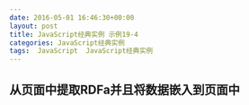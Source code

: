 ```yaml
---
date: 2016-05-01 16:46:30+00:00
layout: post
title: JavaScript经典实例 示例19-4
categories: JavaScript经典实例
tags:  JavaScript  JavaScript经典实例
---
```

从页面中提取RDFa并且将数据嵌入到页面中
----------------

<html xmlns="http://www.w3.org/1999/xhtml"
    xmlns:rdf="http://www.w3.org/1999/02/22-rdf-syntax-ns#"
    xmlns:dc="http://purl.org/dc/elements/1.1/"
    xmlns:foaf="http://xmlns.com/foaf/0.1/">
    <head profile="http://ns.inria.fr/grddl/rdfa/">
        <title>Biblio description</title>
        <style type="text/css">
            div
            {
                margin: 20px;
            }
        </style>
        <script type="text/javascript" src="/assets/json2.js"></script>
        <script type="text/javascript" src="/assets/jquery-2.2.4.js"></script>
        <script type="text/javascript" src="/assets/jquery.rdfquery.rdfa-1.0.js"></script>
        <script type="text/javascript">
            window.onload = function() {
                var j = $('#biblio').rdf()
                    .base('http://burningbird.net')
                    .prefix('rdf', 'http://www.w3.org/1999/02/22-rdf-syntax-ns#')
                    .prefix('dc', 'http://purl.org/dc/elements/1.1/')
                    .prefix('foaf', 'http://xmlns.com/foaf/0.1/'),
                    d = j.databank.dump();
                    str = JSON.stringify(d);
                
                document.getElementById('result1').innerHTML = str;
                
                var t = j.databank.triples(),
                    str2 = '';
                
                for (var i = 0; i < t.length; i++) {
                    str2 = str2 + t[i].toSting().replace(/</g, '&lt;').replace(/>/g, '&gt;') + '<br />';
                }
                
                document.getElementById('result2').innerHTML = str2;
            }
        </script>
    </head>
    <body>
        <h1>Biblio description</h1>
        <dl about="http://www.w3.org/TR/2004/REC-rdf-mt-20040210/" id="biblio">
            <dt>Title</dt>
            <dd property="dc:title">
                RDF Semantics - W3C Recommendation 10 February 2004
            </dd>
            <dt>Author</dt>
            <dd rel="dc:creator" href="#a1">
                <span id="a1">
                    <link rel="rdf:type" href="[foaf:Preson]" />
                    <span property="foaf:name">Patrick Hayes</span>
                    see <a rel="foaf:homeage" href="http://www.ihmc.us/users/user.php?UserID=42">homepage</a>
                </span>
            </dd>
        </dl>
        <div id="result1"></div>
        <div id="result2"></div>
    </body>
</html>

源码如下：

``` html
<!DOCTYPE html>
<html xmlns="http://www.w3.org/1999/xhtml"
    xmlns:rdf="http://www.w3.org/1999/02/22-rdf-syntax-ns#"
    xmlns:dc="http://purl.org/dc/elements/1.1/"
    xmlns:foaf="http://xmlns.com/foaf/0.1/">
    <head profile="http://ns.inria.fr/grddl/rdfa/">
        <title>Biblio description</title>
        <style type="text/css">
            div
            {
                margin: 20px;
            }
        </style>
        <script type="text/javascript" src="/assets/json2.js"></script>
        <script type="text/javascript" src="/assets/jquery-2.2.4.js"></script>
        <script type="text/javascript" src="/assets/jquery.rdfquery.rdfa-1.0.js"></script>
        <script type="text/javascript">
            window.onload = function() {
                var j = $('#biblio').rdf()
                    .base('http://burningbird.net')
                    .prefix('rdf', 'http://www.w3.org/1999/02/22-rdf-syntax-ns#')
                    .prefix('dc', 'http://purl.org/dc/elements/1.1/')
                    .prefix('foaf', 'http://xmlns.com/foaf/0.1/'),
                    d = j.databank.dump();
                    str = JSON.stringify(d);
                
                document.getElementById('result1').innerHTML = str;
                
                var t = j.databank.triples(),
                    str2 = '';
                
                for (var i = 0; i < t.length; i++) {
                    str2 = str2 + t[i].toSting().replace(/</g, '&lt;').replace(/>/g, '&gt;') + '<br />';
                }
                
                document.getElementById('result2').innerHTML = str2;
            }
        </script>
    </head>
    <body>
        <h1>Biblio description</h1>
        <dl about="http://www.w3.org/TR/2004/REC-rdf-mt-20040210/" id="biblio">
            <dt>Title</dt>
            <dd property="dc:title">
                RDF Semantics - W3C Recommendation 10 February 2004
            </dd>
            <dt>Author</dt>
            <dd rel="dc:creator" href="#a1">
                <span id="a1">
                    <link rel="rdf:type" href="[foaf:Preson]" />
                    <span property="foaf:name">Patrick Hayes</span>
                    see <a rel="foaf:homeage" href="http://www.ihmc.us/users/user.php?UserID=42">homepage</a>
                </span>
            </dd>
        </dl>
        <div id="result1"></div>
        <div id="result2"></div>
    </body>
</html>
``` 
